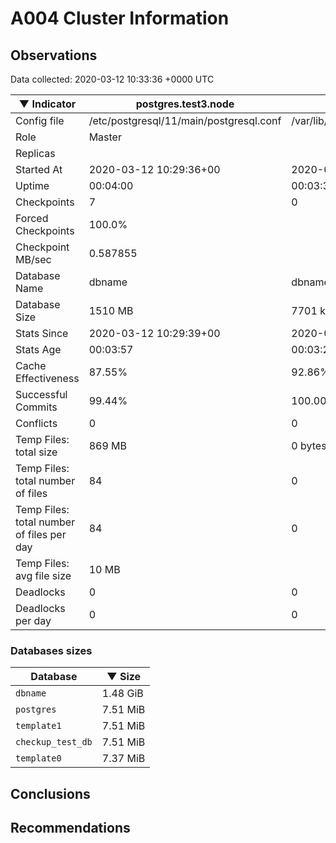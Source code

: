 # A004 Cluster Information #

## Observations ##
Data collected: 2020-03-12 10:33:36 +0000 UTC  

|&#9660;&nbsp;Indicator | postgres.test3.node | postgres.test1.node | postgres.test2.node |
|--------|-------|-------- |-------- |
|Config file |/etc/postgresql/11/main/postgresql.conf|/var/lib/postgresql/11/data1/postgresql.conf|/var/lib/postgresql/11/data2/postgresql.conf|
|Role |Master|<no value>|<no value>|
|Replicas ||<no value>|<no value>|
|Started At |2020-03-12&nbsp;10:29:36+00|2020-03-12 10:29:43+00|2020-03-12 10:29:47+00|
|Uptime |00:04:00|00:03:35|00:03:40|
|Checkpoints |7|0|0|
|Forced Checkpoints |100.0%|<no value>|<no value>|
|Checkpoint MB/sec |0.587855|<no value>|<no value>|
|Database Name |dbname|dbname|dbname|
|Database Size |1510&nbsp;MB|7701 kB|7717 kB|
|Stats Since |2020-03-12&nbsp;10:29:39+00|2020-03-12 10:29:58+00|2020-03-12 10:29:58+00|
|Stats Age |00:03:57|00:03:21|00:03:29|
|Cache Effectiveness |87.55%|92.86%|92.86%|
|Successful Commits |99.44%|100.00%|100.00%|
|Conflicts |0|0|0|
|Temp Files: total size |869&nbsp;MB|0 bytes|0 bytes|
|Temp Files: total number of files |84|0|0|
|Temp Files: total number of files per day |84|0|0|
|Temp Files: avg file size |10&nbsp;MB|<no value>|<no value>|
|Deadlocks |0|0|0|
|Deadlocks per day |0|0|0|


### Databases sizes ###

| Database | &#9660;&nbsp;Size |
|----------|--------|
| `dbname` | 1.48&nbsp;GiB |
| `postgres` | 7.51&nbsp;MiB |
| `template1` | 7.51&nbsp;MiB |
| `checkup_test_db` | 7.51&nbsp;MiB |
| `template0` | 7.37&nbsp;MiB |


## Conclusions ##


## Recommendations ##

